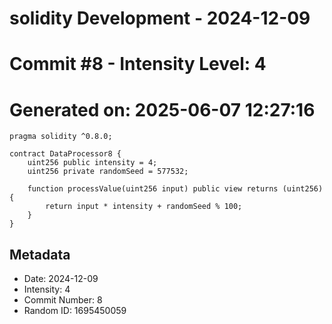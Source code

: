 ﻿# solidity Development - 2024-12-09
# Commit #8 - Intensity Level: 4
# Generated on: 2025-06-07 12:27:16
```solidity
pragma solidity ^0.8.0;

contract DataProcessor8 {
    uint256 public intensity = 4;
    uint256 private randomSeed = 577532;

    function processValue(uint256 input) public view returns (uint256) {
        return input * intensity + randomSeed % 100;
    }
}
```
## Metadata
- Date: 2024-12-09
- Intensity: 4
- Commit Number: 8
- Random ID: 1695450059
